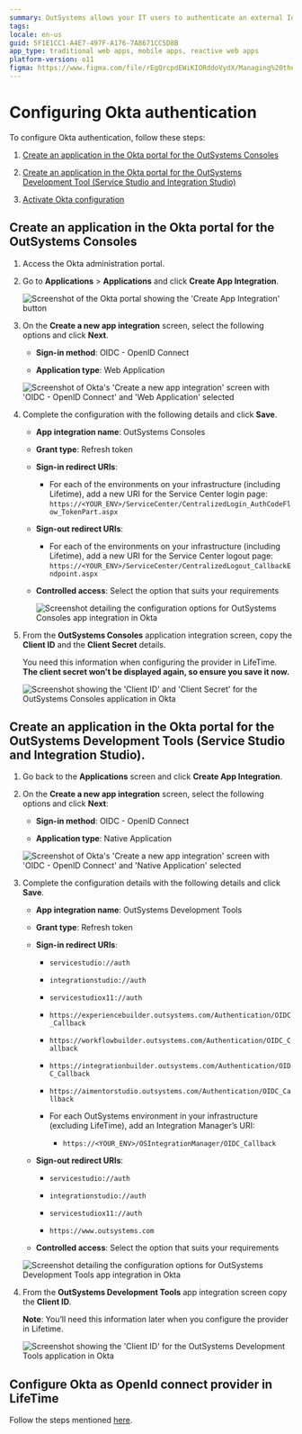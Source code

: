 ```yaml
---
summary: OutSystems allows your IT users to authenticate an external IdP via OpenID Connect.
tags:
locale: en-us
guid: 5F1E1CC1-A4E7-497F-A176-7A8671CC5D8B
app_type: traditional web apps, mobile apps, reactive web apps
platform-version: o11
figma: https://www.figma.com/file/rEgQrcpdEWiKIORddoVydX/Managing%20the%20Applications%20Lifecycle?node-id=1914:6837
---
```


# Configuring Okta authentication

To configure Okta authentication, follow these steps:

1. [Create an application in the Okta portal for the OutSystems Consoles](#create-an-application-in-the-okta-portal-for-the-outsystems-consoles)

1. [Create an application in the Okta portal for the OutSystems Development Tool (Service Studio and Integration Studio)](#create-an-application-in-the-okta-portal-for-the-outsystems-development-tools-service-studio-and-integration-studio)

1. [Activate Okta configuration](#activate-okta-configuration)

## Create an application in the Okta portal for the OutSystems Consoles

1. Access the Okta administration portal.

1. Go to **Applications** > **Applications** and click **Create App Integration**.

    ![Screenshot of the Okta portal showing the 'Create App Integration' button](images/create-app-ok.png "Creating an App Integration in Okta")

1. On the **Create a new app integration** screen, select the following options and click **Next**.

    * **Sign-in method**: OIDC - OpenID Connect
    
    * **Application type**: Web Application

    ![Screenshot of Okta's 'Create a new app integration' screen with 'OIDC - OpenID Connect' and 'Web Application' selected](images/select-app-type-ok.png "Selecting Application Type in Okta")

1. Complete the configuration with the following details and click **Save**.

    * **App integration name**: OutSystems Consoles

    * **Grant type**: Refresh token

    * **Sign-in redirect URIs**:

        * For each of the environments on your infrastructure (including Lifetime), add  a new URI for the Service Center login page:
        ``https://<YOUR_ENV>/ServiceCenter/CentralizedLogin_AuthCodeFlow_TokenPart.aspx``

    * **Sign-out redirect URIs**:

        * For each of the environments on your infrastructure (including Lifetime), add a new URI for the Service Center logout page: ``https://<YOUR_ENV>/ServiceCenter/CentralizedLogout_CallbackEndpoint.aspx``

    * **Controlled access**: Select the option that suits your requirements

        ![Screenshot detailing the configuration options for OutSystems Consoles app integration in Okta](images/config-consoles-ok.png "Configuring OutSystems Consoles in Okta")

1. From the **OutSystems Consoles** application integration screen, copy the **Client ID** and the **Client Secret** details.

    <div class="warning" markdown="1">

     You need this information when configuring the provider in LifeTime. **The client secret won't be displayed again, so ensure you save it now.**

    </div>

    ![Screenshot showing the 'Client ID' and 'Client Secret' for the OutSystems Consoles application in Okta](images/client-cred-ok.png "Client Credentials for OutSystems Consoles")

## Create an application in the Okta portal for the OutSystems Development Tools (Service Studio and Integration Studio).

1. Go back to the **Applications** screen and click **Create App Integration**.

1. On the **Create a new app integration** screen, select the following options and click **Next**:

    * **Sign-in method**: OIDC - OpenID Connect

    * **Application type**: Native Application

    ![Screenshot of Okta's 'Create a new app integration' screen with 'OIDC - OpenID Connect' and 'Native Application' selected](images/native-ok.png "Selecting Native Application Type in Okta")

1. Complete the configuration details with the following details and click **Save**.

    * **App integration name**: OutSystems Development Tools

    * **Grant type**: Refresh token

    * **Sign-in redirect URIs**:

        * ``servicestudio://auth``

        * ``integrationstudio://auth``

        * ``servicestudiox11://auth``

        * ``https://experiencebuilder.outsystems.com/Authentication/OIDC_Callback``

        * ``https://workflowbuilder.outsystems.com/Authentication/OIDC_Callback``

        * ``https://integrationbuilder.outsystems.com/Authentication/OIDC_Callback``

        * ``https://aimentorstudio.outsystems.com/Authentication/OIDC_Callback``

        * For each OutSystems environment in your infrastructure (excluding LifeTime), add an Integration Manager’s URI:

            * ``https://<YOUR_ENV>/OSIntegrationManager/OIDC_Callback``

    * **Sign-out redirect URIs**:

        * ``servicestudio://auth``

        * ``integrationstudio://auth``

        * ``servicestudiox11://auth``

        * ``https://www.outsystems.com``

    * **Controlled access**: Select the option that suits your requirements

    ![Screenshot detailing the configuration options for OutSystems Development Tools app integration in Okta](images/config-tools-ok.png "Configuring OutSystems Development Tools in Okta")

1. From the **OutSystems Development Tools** app integration screen copy the **Client ID**.

    **Note**: You’ll need this information later when you configure the provider in Lifetime.

    ![Screenshot showing the 'Client ID' for the OutSystems Development Tools application in Okta](images/client-id-ok.png "Client ID for OutSystems Development Tools")

## Configure Okta as OpenId connect provider in LifeTime

Follow the steps mentioned [here](external-idp-lifetime.md).